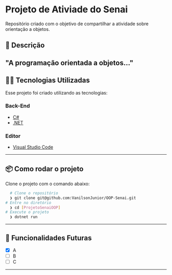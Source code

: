 # Projeto de Ativiade do Senai

Repositório criado com o objetivo de compartilhar a atividade sobre orientação a
objetos.

## :rocket: Descrição

## "A programação orientada a objetos..."

## 👨‍💻️ Tecnologias Utilizadas

Esse projeto foi criado utilizando as tecnologias:

### Back-End

- [C#](https://docs.microsoft.com/pt-br/dotnet/csharp/)
- [.NET](https://dotnet.microsoft.com/download)

### Editor

- [Visual Studio Code](https://code.visualstudio.com/)

---

## 📦️ Como rodar o projeto

Clone o projeto com o comando abaixo:

```bash
  # Clone o repositório
  ❯ git clone git@github.com:VanilsonJunior/OOP-Senai.git
# Entre no diretório
  ❯ cd [ProjetoSenaiOOP]
# Execute o projeto
  ❯ dotnet run
```

---

## 🔮 Funcionalidades Futuras

- [x] A
- [ ] B
- [ ] C

---
